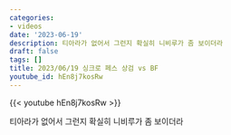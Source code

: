 ```yaml
---
categories:
- videos
date: '2023-06-19'
description: 티아라가 없어서 그런지 확실히 니비루가 좀 보이더라
draft: false
tags: []
title: 2023/06/19 싱크로 페스 상검 vs BF
youtube_id: hEn8j7kosRw
---
```



{{< youtube hEn8j7kosRw >}}

티아라가 없어서 그런지 확실히 니비루가 좀 보이더라